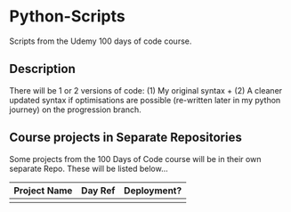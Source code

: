 # Python-Scripts
Scripts from the Udemy 100 days of code course. 

## Description
There will be 1 or 2 versions of code: (1) My original syntax + (2) A cleaner updated syntax if optimisations are possible (re-written later in my python journey) on the progression branch.

## Course projects in Separate Repositories
Some projects from the 100 Days of Code course will be in their own separate Repo. These will be listed below...

| Project Name | Day Ref | Deployment? |
|:---:|:---:|:---:|
|   |   |   |


